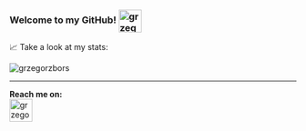 ### Welcome to my GitHub! <img align="center" src="https://image.flaticon.com/icons/png/512/371/371648.png" alt="grzegorzbors" height="40" width="40" />


📈 Take a look at my stats:

<img src="https://github-readme-stats.vercel.app/api?username=grzegorzbors&show_icons=true&theme=onedark" alt="grzegorzbors" />

<hr>

**Reach me on:**
<br>
<a href="https://www.linkedin.com/in/grzegorz-bors-24727390/" target="blank"><img align="center" src="https://image0.flaticon.com/icons/png/128/174/174857.png" alt="grzegorzbors" height="40" width="40" /></a>
